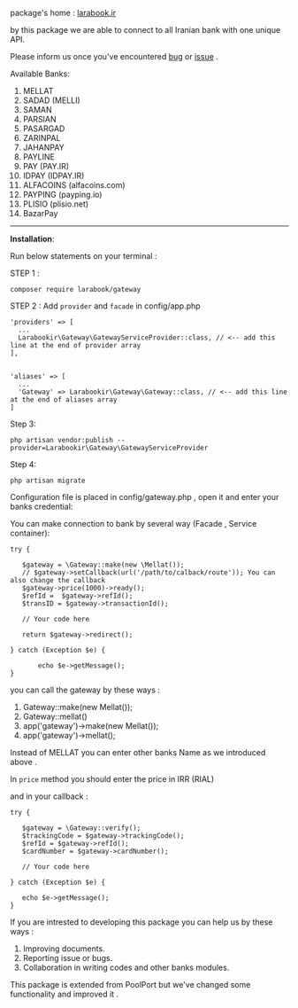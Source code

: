 
package's home : [larabook.ir](http://larabook.ir/اتصال-درگاه-بانک-لاراول/)

by this  package we are able to connect to all Iranian bank with one unique API.

Please inform us once you've encountered [bug](https://github.com/larabook/gateway/issues) or [issue](https://github.com/larabook/gateway/issues)  .

Available Banks:
 1. MELLAT
 2. SADAD (MELLI)
 3. SAMAN
 4. PARSIAN
 5. PASARGAD
 6. ZARINPAL
 7. JAHANPAY
 8. PAYLINE
 9. PAY (PAY.IR)
 10. IDPAY (IDPAY.IR)
 11. ALFACOINS (alfacoins.com)
 12. PAYPING (payping.io)
 13. PLISIO (plisio.net)
 14. BazarPay

----------


**Installation**:

Run below statements on your terminal :

STEP 1 :

	composer require larabook/gateway

STEP 2 : Add `provider` and `facade` in config/app.php

	'providers' => [
	  ...
	  Larabookir\Gateway\GatewayServiceProvider::class, // <-- add this line at the end of provider array
	],


	'aliases' => [
	  ...
	  'Gateway' => Larabookir\Gateway\Gateway::class, // <-- add this line at the end of aliases array
	]

Step 3:  

	php artisan vendor:publish --provider=Larabookir\Gateway\GatewayServiceProvider

Step 4:

	php artisan migrate


Configuration file is placed in config/gateway.php , open it and enter your banks credential:

You can make connection to bank by several way (Facade , Service container):

	try {

	   $gateway = \Gateway::make(new \Mellat());
	   // $gateway->setCallback(url('/path/to/calback/route')); You can also change the callback
	   $gateway->price(1000)->ready();
	   $refId =  $gateway->refId();
	   $transID = $gateway->transactionId();

	   // Your code here

	   return $gateway->redirect();

	} catch (Exception $e) {

		   echo $e->getMessage();
	}

you can call the gateway by these ways :
 1. Gateway::make(new Mellat());
 1. Gateway::mellat()
 2. app('gateway')->make(new Mellat());
 3. app('gateway')->mellat();

Instead of MELLAT you can enter other banks Name as we introduced above .

In `price` method you should enter the price in IRR (RIAL)

and in your callback :

	try {

	   $gateway = \Gateway::verify();
	   $trackingCode = $gateway->trackingCode();
	   $refId = $gateway->refId();
	   $cardNumber = $gateway->cardNumber();

	   // Your code here

	} catch (Exception $e) {

	   echo $e->getMessage();
	}  

If you are intrested to developing this package you can help us by these ways :

 1. Improving documents.
 2. Reporting issue or bugs.
 3. Collaboration in writing codes and other banks modules.

This package is extended from PoolPort  but we've changed some functionality and improved it .
